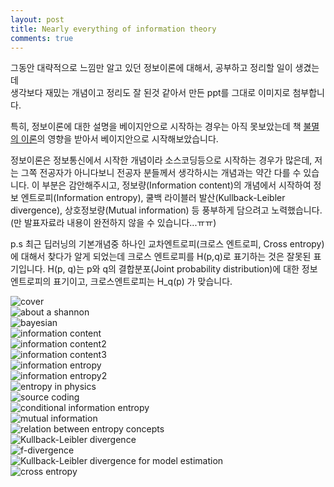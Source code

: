 ```yaml
---
layout: post
title: Nearly everything of information theory
comments: true
---
```


그동안 대략적으로 느낌만 알고 있던 정보이론에 대해서, 공부하고 정리할 일이 생겼는데  
생각보다 재밌는 개념이고 정리도 잘 된것 같아서 만든 ppt를 그대로 이미지로 첨부합니다.  

특히, 정보이론에 대한 설명을 베이지안으로 시작하는 경우는 아직 못보았는데 책 [불멸의 이론](https://www.google.com/search?q=%EB%B6%88%EB%A9%B8%EC%9D%98+%EC%9D%B4%EB%A1%A0)의 영향을 받아서 베이지안으로 시작해보았습니다.  
  
정보이론은 정보통신에서 시작한 개념이라 소스코딩등으로 시작하는 경우가 많은데, 저는 그쪽 전공자가 아니다보니 전공자 분들께서 생각하시는 개념과는 약간 다를 수 있습니다. 이 부분은 감안해주시고, 정보량(Information content)의 개념에서 시작하여 정보 엔트로피(Information entropy), 쿨백 라이블러 발산(Kullback-Leibler divergence), 상호정보량(Mutual information) 등 풍부하게 담으려고 노력했습니다. (만 발표자료라 내용이 완전하지 않을 수 있습니다...ㅠㅠ)  
  
p.s 최근 딥러닝의 기본개념중 하나인 교차엔트로피(크로스 엔트로피, Cross entropy)에 대해서 찾다가 알게 되었는데 크로스 엔트로피를 H(p,q)로 표기하는 것은 잘못된 표기입니다. H(p, q)는 p와 q의 결합분포(Joint probability distribution)에 대한 정보엔트로피의 표기이고, 크로스엔트로피는 H_q(p) 가 맞습니다.

![cover](/img/post_img/2018-07-28-information_theory/0001.jpg)  
![about a shannon](/img/post_img/2018-07-28-information_theory/0002.jpg)  
![bayesian](/img/post_img/2018-07-28-information_theory/0003.jpg)  
![information content](/img/post_img/2018-07-28-information_theory/0004.jpg)  
![information content2](/img/post_img/2018-07-28-information_theory/0005.jpg)  
![information content3](/img/post_img/2018-07-28-information_theory/0006.jpg)  
![information entropy](/img/post_img/2018-07-28-information_theory/0007.jpg)  
![information entropy2](/img/post_img/2018-07-28-information_theory/0008.jpg)  
![entropy in physics](/img/post_img/2018-07-28-information_theory/0009.jpg)  
![source coding](/img/post_img/2018-07-28-information_theory/0010.jpg)  
![conditional information entropy](/img/post_img/2018-07-28-information_theory/0011.jpg)  
![mutual information](/img/post_img/2018-07-28-information_theory/0012.jpg)  
![relation between entropy concepts](/img/post_img/2018-07-28-information_theory/0013.jpg)  
![Kullback-Leibler divergence](/img/post_img/2018-07-28-information_theory/0014.jpg)  
![f-divergence](/img/post_img/2018-07-28-information_theory/0015.jpg)  
![Kullback-Leibler divergence for model estimation](/img/post_img/2018-07-28-information_theory/0016.jpg)  
![cross entropy](/img/post_img/2018-07-28-information_theory/0017.jpg)  